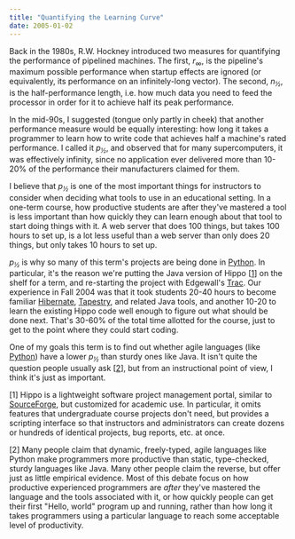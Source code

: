 ```yaml
---
title: "Quantifying the Learning Curve"
date: 2005-01-02
---
```

Back in the 1980s, R.W. Hockney introduced two measures for quantifying the performance of pipelined machines.  The first, *r<sub>∞</sub>*, is the pipeline's maximum possible performance when startup effects are ignored (or equivalently, its performance on an infinitely-long vector).  The second, *n<sub>½</sub>*, is the half-performance length, i.e. how much data you need to feed the processor in order for it to achieve half its peak performance.

In the mid-90s, I suggested (tongue only partly in cheek) that another performance measure would be equally interesting: how long it takes a programmer to learn how to write code that achieves half a machine's rated performance.  I called it *p<sub>½</sub>*, and observed that for many supercomputers, it was effectively infinity, since no application ever delivered more than 10-20% of the performance their manufacturers claimed for them.

I believe that *p<sub>½</sub>* is one of the most important things for instructors to consider when deciding what tools to use in an educational setting.  In a one-term course, how productive students are after they've mastered a tool is less important than how quickly they can learn enough about that tool to start doing things with it.  A web server that does 100 things, but takes 100 hours to set up, is a lot less useful than a web server than only does 20 things, but only takes 10 hours to set up.

*p<sub>½</sub>* is why so many of this term's projects are being done in <a href="http://www.python.org">Python</a>.  In particular, it's the reason we're putting the Java version of Hippo [<a href="#1">1</a>] on the shelf for a term, and re-starting the project with Edgewall's <a href="http://projects.edgewall.com/trac">Trac</a>. Our experience in Fall 2004 was that it took students 20-40 hours to become familiar <a href="http://www.hibernate.org">Hibernate</a>, <a href="http://jakarta.apache.org/tapestry">Tapestry</a>, and related Java tools, and another 10-20 to learn the existing Hippo code well enough to figure out what should be done next.  That's 30-60% of the total time allotted for the course, just to get to the point where they could start coding.

One of my goals this term is to find out whether agile languages (like <a href="http://www.python.org">Python</a>) have a lower *p<sub>½</sub>* than sturdy ones like Java.  It isn't quite the question people usually ask [<a href="#2">2</a>], but from an instructional point of view, I think it's just as important.

[<a name="1"></a>1] Hippo is a lightweight software project management portal, similar to <a href="http://www.sf.net">SourceForge</a>, but customized for academic use.  In particular, it omits features that undergraduate course projects don't need, but provides a scripting interface so that instructors and administrators can create dozens or hundreds of identical projects, bug reports, etc. at once.

[<a name="2"></a>2] Many people claim that dynamic, freely-typed, agile languages like Python make programmers more productive than static, type-checked, sturdy languages like Java.  Many other people claim the reverse, but offer just as little empirical evidence.  Most of this debate focus on how productive experienced programmers are *after* they've mastered the language and the tools associated with it, or how quickly people can get their first "Hello, world" program up and running, rather than how long it takes programmers using a particular language to reach some acceptable level of productivity.
